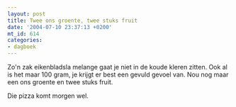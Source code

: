 ```yaml
---
layout: post
title: Twee ons groente, twee stuks fruit
date: '2004-07-10 23:37:13 +0200'
mt_id: 614
categories:
- dagboek
---
```

Zo'n zak eikenbladsla melange gaat je niet in de koude kleren zitten. Ook al is het maar 100 gram, je krijgt er best een gevuld gevoel van. Nou nog maar een ons groente en twee stuks fruit.

Die pizza komt morgen wel.
